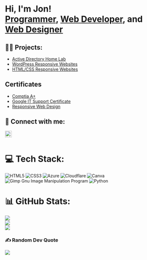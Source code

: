 <h1>Hi, I'm Jon! <br/><a href="https://github.com/jdinh2">Programmer</a>, <a href="https://www.linkedin.com/in/jonathandinh/">Web Developer</a>, and <a href="https://j-dinhdesigns.com/">Web Designer</a> </h1>

<h2>👨‍💻 Projects:</h2>

- [Active Directory Home Lab](https://github.com/jdinh2/ActiveDirectoryLab)
- [WordPress Responsive Websites](https://j-dinhdesigns.com/#Projects)
- [HTML/CSS Responsive Websites](https://codepen.io/jon-dinh/)
  
<h2> Certificates </h2> 

- [Comptia A+](https://www.credly.com/badges/7ee9babb-2774-436a-b663-0f02e9745d7a/linked_in?t=rzr4vo)  
- [Google IT Support Certificate](https://www.coursera.org/account/accomplishments/specialization/certificate/FJ57FHHN7YVL)
- [Responsive Web Design](https://www.freecodecamp.org/certification/jondinh/responsive-web-design)  



<h2> 🤳 Connect with me:</h2>

[<img align="left" alt="JonDinh | LinkedIn" width="22px" src="https://upload.wikimedia.org/wikipedia/commons/thumb/8/81/LinkedIn_icon.svg/2048px-LinkedIn_icon.svg.png" />][linkedin]

[linkedin]: https://linkedin.com/in/jonathandinh
<br> </br>

# 💻 Tech Stack:
![HTML5](https://img.shields.io/badge/html5-%23E34F26.svg?style=for-the-badge&logo=html5&logoColor=white) ![CSS3](https://img.shields.io/badge/css3-%231572B6.svg?style=for-the-badge&logo=css3&logoColor=white) ![Azure](https://img.shields.io/badge/azure-%230072C6.svg?style=for-the-badge&logo=azure-devops&logoColor=white) ![Cloudflare](https://img.shields.io/badge/Cloudflare-F38020?style=for-the-badge&logo=Cloudflare&logoColor=white) ![Canva](https://img.shields.io/badge/Canva-%2300C4CC.svg?style=for-the-badge&logo=Canva&logoColor=white) ![Gimp Gnu Image Manipulation Program](https://img.shields.io/badge/Gimp-657D8B?style=for-the-badge&logo=gimp&logoColor=FFFFFF) ![Python](https://img.shields.io/badge/python-3670A0?style=for-the-badge&logo=python&logoColor=ffdd54)
# 📊 GitHub Stats:
![](https://github-readme-stats.vercel.app/api?username=jdinh2&theme=bear&hide_border=false&include_all_commits=false&count_private=false)<br/>
![](https://github-readme-streak-stats.herokuapp.com/?user=jdinh2&theme=bear&hide_border=false)<br/>
![](https://github-readme-stats.vercel.app/api/top-langs/?username=jdinh2&theme=bear&hide_border=false&include_all_commits=false&count_private=false&layout=compact)

### ✍️ Random Dev Quote
![](https://quotes-github-readme.vercel.app/api?type=horizontal&theme=radical)


<!-- Proudly created with GPRM ( https://gprm.itsvg.in ) -->
<!--
**jdinh10/jdinh10** is a ✨ _special_ ✨ repository because its `README.md` (this file) appears on your GitHub profile.
Here are some ideas to get you started:
- 🔭 I’m currently working on ...
- 🌱 I’m currently learning ...
- 👯 I’m looking to collaborate on ...
- 🤔 I’m looking for help with ...
- 💬 Ask me about ...
- 📫 How to reach me: ...
- 😄 Pronouns: ...
- ⚡ Fun fact: ...
-->
